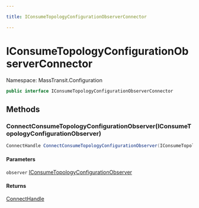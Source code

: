 ```yaml
---

title: IConsumeTopologyConfigurationObserverConnector

---
```


# IConsumeTopologyConfigurationObserverConnector

Namespace: MassTransit.Configuration

```csharp
public interface IConsumeTopologyConfigurationObserverConnector
```

## Methods

### **ConnectConsumeTopologyConfigurationObserver(IConsumeTopologyConfigurationObserver)**

```csharp
ConnectHandle ConnectConsumeTopologyConfigurationObserver(IConsumeTopologyConfigurationObserver observer)
```

#### Parameters

`observer` [IConsumeTopologyConfigurationObserver](../masstransit-configuration/iconsumetopologyconfigurationobserver)<br/>

#### Returns

[ConnectHandle](../masstransit/connecthandle)<br/>
